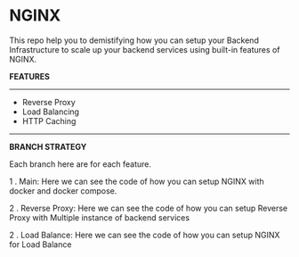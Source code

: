 
# NGINX 

This repo help you to demistifying how you can setup your Backend Infrastructure to scale up your backend services using built-in features of NGINX. 

**FEATURES**
***
* Reverse Proxy
* Load Balancing
* HTTP Caching


****
**BRANCH STRATEGY**

Each branch here are for each feature.

1 . Main:
    Here we can see the code of how you can setup NGINX with docker and docker compose.

2 . Reverse Proxy:
    Here we can see the code of how you can setup Reverse Proxy with Multiple instance of backend services

2 . Load Balance:
    Here we can see the code of how you can setup NGINX for Load Balance


